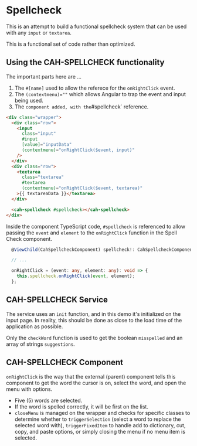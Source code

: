# Spellcheck

This is an attempt to build a functional spellcheck system that can be used with any `input` or `textarea`.

This is a functional set of code rather than optimized.

## Using the CAH-SPELLCHECK functionality

The important parts here are ...

1. The `#[name]` used to allow the referece for the `onRightClick` event.
2. The `(contextmenu)=""` which allows Angular to trap the event and input being used.
3. The <cah-spellcheck>` component added, with the `#spellcheck` reference.

```html
<div class="wrapper">
  <div class="row">
    <input
      class="input"
      #input
      [value]="inputData"
      (contextmenu)="onRightClick($event, input)"
    />
  </div>
  <div class="row">
    <textarea
      class="textarea"
      #textarea
      (contextmenu)="onRightClick($event, textarea)"
    >{{ textareaData }}</textarea>
  </div>

  <cah-spellcheck #spellcheck></cah-spellcheck>
</div>
```

Inside the component TypeScript code, `#spellcheck` is referenced to allow passing the `event` and `element` to the `onRightClick` function in the Spell Check component.

```typescript
  @ViewChild(CahSpellcheckComponent) spellcheck!: CahSpellcheckComponent;

  // ...

  onRightClick = (event: any, element: any): void => {
    this.spellcheck.onRightClick(event, element);
  };
```

## CAH-SPELLCHECK Service

The service uses an `init` function, and in this demo it's initialized on the input page. In reality, this should be done as close to the load time of the application as possible.

Only the `checkWord` function is used to get the boolean `misspelled` and an array of strings `suggestions`.

## CAH-SPELLCHECK Component

`onRightClick` is the way that the external (parent) component tells this component to get the word the cursor is on, select the word, and open the menu with options.

* Five (5) words are selected.
* If the word is spelled correctly, it will be first on the list.
* `closeMenu` is managed on the wrapper and checks for specific classes to determine whether to `triggerSelection` (select a word to replace the selected word with), `triggerFixedItem` to handle add to dictionary, cut, copy, and paste options, or simply closing the menu if no menu item is selected.


